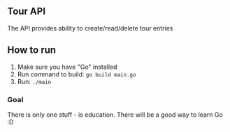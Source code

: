## Tour API
The API provides ability to create/read/delete tour entries

## How to run

1. Make sure you have "Go" installed
2. Run command to build:  `go build main.go`
3. Run: `./main`

### Goal
There is only one stuff - is education. There will be a good way to learn Go :D